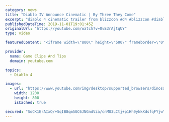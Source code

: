 ```yaml
---
category: news
title: "Diablo IV Announce Cinematic | By Three They Come"
excerpt: "diablo 4 cinematic trailer from blizzcon #d4 #blizzcon #diablo."
publishedDateTime: 2019-11-01T19:01:45Z
originalUrl: "https://youtube.com/watch?v=0vE3rAjtqUY"
type: video

featuredContent: "<iframe width=\"800\" height=\"500\" frameborder=\"0\" src=\"https://www.youtube.com/embed/0vE3rAjtqUY\" allow=\"accelerometer; autoplay; encrypted-media; gyroscope; picture-in-picture\" allowfullscreen></iframe>"

provider:
  name: Game Clips And Tips
  domain: youtube.com

topics:
  - Diablo 4

images:
  - url: "https://www.youtube.com/img/desktop/supported_browsers/dinosaur.png"
    width: 1200
    height: 800
    isCached: true

secured: "SoCK1ErAIxO/+SqIB8qm5GC6JNGndVza/cnM83LCtj+p1Hh9ykkXdsfqFYjwYz5Ed5TrHDa8JbR2gSbbWk9zdT3aakqscnaH9vXIs8NRuBQXSE1fpUNw+SnBR6YAkuEBHcotnaeSM0MaKj80bQKKXysNy4UbzQzUGLy6PGU1HuNUN8S0srJ7ZpvJG8P1Z+R5IOnCQPpcp6EP9TPwndl5nr4R9Sb24a8RqdG/Y1pNPDtE7KLvds3dgfSTw1IsBY8P15GpKyN4R6n0jfwjn5UoML2g1mhaDi9+UltQY0eIU5VLzaKPJaiJl+GtbXZpI6nsS5PWGqn6hgL02zO9z1eCl7RYYiWZi+guHe4xTBkOqUYze/Ki6Bb/VyPrp3wfsFTyI/WMlaya+6dFgmr0MHlhqQ==;+AZSyZjBktcR0VB9wFUtLA=="
---
```


